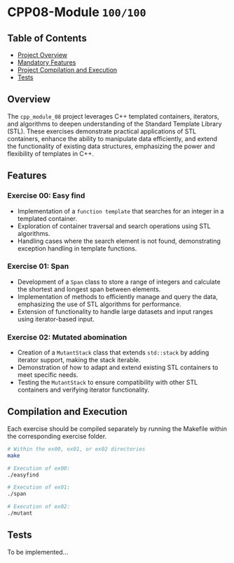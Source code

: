 # CPP08-Module `100/100`

## Table of Contents
- [Project Overview](#overview)
- [Mandatory Features](#features)
- [Project Compilation and Execution](#compilation-and-execution)
- [Tests](#Tests)

## Overview

The `cpp_module_08` project leverages C++ templated containers, iterators, and algorithms to deepen understanding of the Standard Template Library (STL). 
These exercises demonstrate practical applications of STL containers, enhance the ability to manipulate data efficiently, and extend the functionality of existing data structures, emphasizing the power and flexibility of templates in C++.
## Features

### Exercise 00: Easy find
* Implementation of a `function template` that searches for an integer in a templated container.
* Exploration of container traversal and search operations using STL algorithms.
* Handling cases where the search element is not found, demonstrating exception handling in template functions.

### Exercise 01: Span
* Development of a `Span` class to store a range of integers and calculate the shortest and longest span between elements.
* Implementation of methods to efficiently manage and query the data, emphasizing the use of STL algorithms for performance.
* Extension of functionality to handle large datasets and input ranges using iterator-based input.

### Exercise 02: Mutated abomination
* Creation of a `MutantStack` class that extends `std::stack` by adding iterator support, making the stack iterable.
* Demonstration of how to adapt and extend existing STL containers to meet specific needs.
* Testing the `MutantStack` to ensure compatibility with other STL containers and verifying iterator functionality.

## Compilation and Execution
Each exercise should be compiled separately by running the Makefile within the corresponding exercise folder.
```bash
# Within the ex00, ex01, or ex02 directories
make

# Execution of ex00:
./easyfind

# Execution of ex01:
./span

# Execution of ex02:
./mutant
```

## Tests
To be implemented...  
